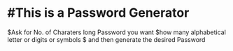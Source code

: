 <h1>#This is a Password Generator</h1> 
$Ask for No. of Charaters long Password you want
$how many alphabetical letter or digits or symbols
$ and then generate the desired Password
